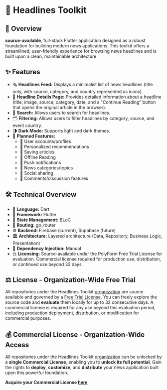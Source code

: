# 📰 Headlines Toolkit

## 📖 Overview

**source-available**, full-stack Flutter application designed as a robust foundation for building modern news applications. This toolkit offers a streamlined, user-friendly experience for browsing news headlines and is built upon a clean, maintainable architecture.
## ✨ Features

-   🗞️ **Headlines Feed:** Displays a minimalist list of news headlines (title only, with source, category, and country represented as icons).
-   📃 **Headline Details Page:** Provides detailed information about a headline (title, image, source, category, date, and a "Continue Reading" button that opens the original article in the browser).
-   🔎 **Search:** Allows users to search for headlines.
-   🗂️ **Filtering:** Allows users to filter headlines by category, source, and event country.
-   🌗 **Dark Mode:** Supports light and dark themes.
-   📅 **Planned Features:**
    -   👥 User accounts/profiles
    -   🌟 Personalized recommendations
    -   💾 Saving articles
    -   📵 Offline Reading
    -   🔔 Push notifications
    -   📰 News categories/topics
    -   🚀 Social sharing
    -   💬 Comments/discussion features

## 🛠️ Technical Overview

-   🎯 **Language:** Dart
-   💙 **Framework:** Flutter
-   🧱 **State Management:** BLoC
-   🔀 **Routing:** go_router
-   ⚙️ **Backend:** Firebase (current), Supabase (future)
-   🏛️ **Architecture:** Layered architecture (Data, Repository, Business Logic, Presentation)
-   💉 **Dependency Injection:** Manual
-   ⚖️ **Licensing:** Source-available under the PolyForm Free Trial License for evaluation. Commercial license required for production use, distribution, or continued use beyond 32 days.

## ⚖️ License - Organization-Wide Free Trial

All repositories under the Headlines Toolkit [organization](https://github.com/headlines-toolkit) are source available and governed by a [Free Trial License](https://polyformproject.org/licenses/free-trial/1.0.0/). You can freely explore the source code and **evaluate** them locally for up to 32 consecutive days. A commercial license is required for any use beyond this evaluation period, including production deployment, distribution, or modification for commercial purposes.

## 💰 Commercial License - Organization-Wide Access

All repositories under the Headlines Toolkit [organization](https://github.com/headlines-toolkit) can be unlocked by a **single Commercial License**, enabling you to **unlock its full potential**.  Gain the rights to **deploy**, **customize**, and **distribute** your news application built upon this powerful foundation.

**Acquire your Commercial License [here]()**
